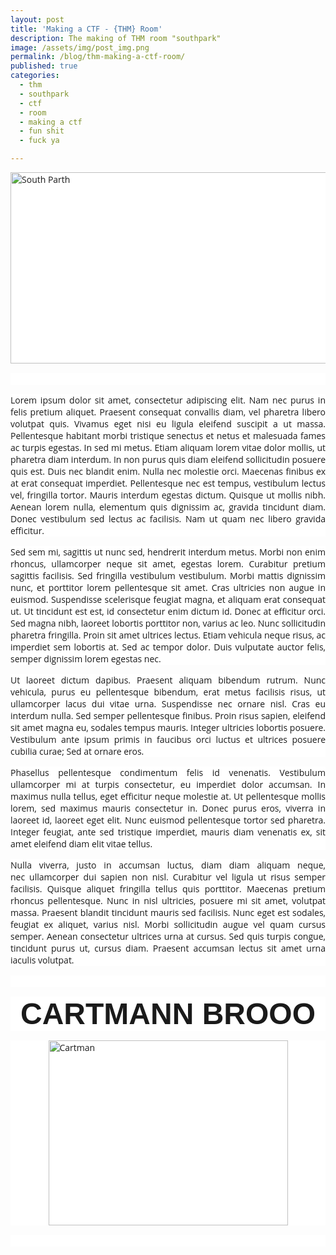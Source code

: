 ```yaml
---
layout: post
title: 'Making a CTF - {THM} Room'
description: The making of THM room "southpark"
image: /assets/img/post_img.png
permalink: /blog/thm-making-a-ctf-room/
published: true
categories:
  - thm
  - southpark
  - ctf
  - room
  - making a ctf
  - fun shit
  - fuck ya

---
```

<p style="margin: 0px 0px 15px; padding: 0px; font-family: 'Open Sans', Arial, sans-serif; font-size: 14px; background-color: #ffffff;"><img style="display: block; margin-left: auto; margin-right: auto;" src="https://sls-ci-bowtie-houndstooth-root-us-east-1-assets.s3.amazonaws.com/5290charlie/blog/1650006260514-banner.jpeg" alt="South Parth" width="544" height="306" /></p>
<p style="margin: 0px 0px 15px; padding: 0px; text-align: justify; font-family: 'Open Sans', Arial, sans-serif; font-size: 14px; background-color: #ffffff;">&nbsp;</p>
<p style="margin: 0px 0px 15px; padding: 0px; text-align: justify; font-family: 'Open Sans', Arial, sans-serif; font-size: 14px; background-color: #ffffff;">Lorem ipsum dolor sit amet, consectetur adipiscing elit. Nam nec purus in felis pretium aliquet. Praesent consequat convallis diam, vel pharetra libero volutpat quis. Vivamus eget nisi eu ligula eleifend suscipit a ut massa. Pellentesque habitant morbi tristique senectus et netus et malesuada fames ac turpis egestas. In sed mi metus. Etiam aliquam lorem vitae dolor mollis, ut pharetra diam interdum. In non purus quis diam eleifend sollicitudin posuere quis est. Duis nec blandit enim. Nulla nec molestie orci. Maecenas finibus ex at erat consequat imperdiet. Pellentesque nec est tempus, vestibulum lectus vel, fringilla tortor. Mauris interdum egestas dictum. Quisque ut mollis nibh. Aenean lorem nulla, elementum quis dignissim ac, gravida tincidunt diam. Donec vestibulum sed lectus ac facilisis. Nam ut quam nec libero gravida efficitur.</p>
<p style="margin: 0px 0px 15px; padding: 0px; text-align: justify; font-family: 'Open Sans', Arial, sans-serif; font-size: 14px; background-color: #ffffff;">Sed sem mi, sagittis ut nunc sed, hendrerit interdum metus. Morbi non enim rhoncus, ullamcorper neque sit amet, egestas lorem. Curabitur pretium sagittis facilisis. Sed fringilla vestibulum vestibulum. Morbi mattis dignissim nunc, et porttitor lorem pellentesque sit amet. Cras ultricies non augue in euismod. Suspendisse scelerisque feugiat magna, et aliquam erat consequat ut. Ut tincidunt est est, id consectetur enim dictum id. Donec at efficitur orci. Sed magna nibh, laoreet lobortis porttitor non, varius ac leo. Nunc sollicitudin pharetra fringilla. Proin sit amet ultrices lectus. Etiam vehicula neque risus, ac imperdiet sem lobortis at. Sed ac tempor dolor. Duis vulputate auctor felis, semper dignissim lorem egestas nec.</p>
<p style="margin: 0px 0px 15px; padding: 0px; text-align: justify; font-family: 'Open Sans', Arial, sans-serif; font-size: 14px; background-color: #ffffff;">Ut laoreet dictum dapibus. Praesent aliquam bibendum rutrum. Nunc vehicula, purus eu pellentesque bibendum, erat metus facilisis risus, ut ullamcorper lacus dui vitae urna. Suspendisse nec ornare nisl. Cras eu interdum nulla. Sed semper pellentesque finibus. Proin risus sapien, eleifend sit amet magna eu, sodales tempus mauris. Integer ultricies lobortis posuere. Vestibulum ante ipsum primis in faucibus orci luctus et ultrices posuere cubilia curae; Sed at ornare eros.</p>
<p style="margin: 0px 0px 15px; padding: 0px; text-align: justify; font-family: 'Open Sans', Arial, sans-serif; font-size: 14px; background-color: #ffffff;">Phasellus pellentesque condimentum felis id venenatis. Vestibulum ullamcorper mi at turpis consectetur, eu imperdiet dolor accumsan. In maximus nulla tellus, eget efficitur neque molestie at. Ut pellentesque mollis lorem, sed maximus mauris consectetur in. Donec purus eros, viverra in laoreet id, laoreet eget elit. Nunc euismod pellentesque tortor sed pharetra. Integer feugiat, ante sed tristique imperdiet, mauris diam venenatis ex, sit amet eleifend diam elit vitae tellus.</p>
<p style="margin: 0px 0px 15px; padding: 0px; text-align: justify; font-family: 'Open Sans', Arial, sans-serif; font-size: 14px; background-color: #ffffff;">Nulla viverra, justo in accumsan luctus, diam diam aliquam neque, nec&nbsp;ullamcorper dui sapien non nisl. Curabitur vel ligula ut risus semper facilisis. Quisque aliquet fringilla tellus quis porttitor. Maecenas pretium rhoncus pellentesque. Nunc in nisl ultricies, posuere mi sit amet, volutpat massa. Praesent blandit tincidunt mauris sed facilisis. Nunc eget est sodales, feugiat ex aliquet, varius nisl. Morbi sollicitudin augue vel quam cursus semper. Aenean consectetur ultrices urna at cursus. Sed quis turpis congue, tincidunt purus ut, cursus diam. Praesent accumsan lectus sit amet urna iaculis volutpat.</p>
<p style="margin: 0px 0px 15px; padding: 0px; text-align: justify; font-family: 'Open Sans', Arial, sans-serif; font-size: 14px; background-color: #ffffff;">&nbsp;</p>
<h3 style="margin: 0px 0px 15px; padding: 0px; font-family: 'Open Sans', Arial, sans-serif; font-size: 14px; background-color: #ffffff; text-align: center;"><span style="font-size: 36pt; font-family: 'comic sans ms', sans-serif;">CARTMANN BROOO</span></h3>
<p style="margin: 0px 0px 15px; padding: 0px; font-family: 'Open Sans', Arial, sans-serif; font-size: 14px; background-color: #ffffff;"><img style="display: block; margin-left: auto; margin-right: auto;" src="https://sls-ci-bowtie-houndstooth-root-us-east-1-assets.s3.amazonaws.com/5290charlie/blog/1650006125619-icon.jpeg" alt="Cartman" width="383" height="296" /></p>
<p style="margin: 0px 0px 15px; padding: 0px; text-align: justify; font-family: 'Open Sans', Arial, sans-serif; font-size: 14px; background-color: #ffffff;">&nbsp;</p>
